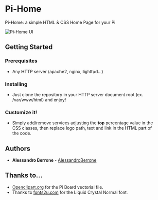 # Pi-Home
Pi-Home: a simple HTML &amp; CSS Home Page for your Pi

![Pi-Home UI](http://i.imgur.com/SuMP595.png "Pi-Home UI")

## Getting Started

### Prerequisites

* Any HTTP server (apache2, nginx, lighttpd...)

### Installing

* Just clone the repository in your HTTP server document root (ex. /var/www/html) and enjoy!

### Customize it!

* Simply add/remove services adjusting the **top** percentage 
value in the CSS classes, then replace logo path, text and link in the 
HTML part of the code.

## Authors

* **Alessandro Berrone** - [AlessandroBerrone](https://github.com/AlessandroBerrone)

## Thanks to...

* [Openclipart.org](https://openclipart.org "Openclipart.org") for the Pi Board vectorial file.
* Thanks to [fonts2u.com](http://www.fonts2u.com "Fonts2u.com") for the Liquid Crystal Normal font.
